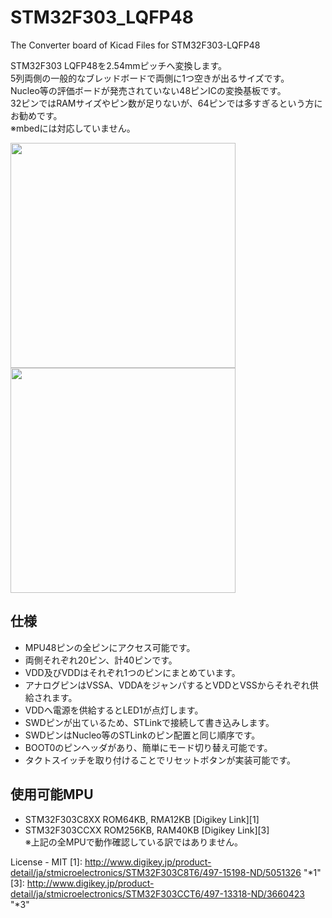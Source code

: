 # STM32F303_LQFP48

The Converter board of Kicad Files for STM32F303-LQFP48

STM32F303 LQFP48を2.54mmピッチへ変換します。  
5列両側の一般的なブレッドボードで両側に1つ空きが出るサイズです。  
Nucleo等の評価ボードが発売されていない48ピンICの変換基板です。  
32ピンではRAMサイズやピン数が足りないが、64ピンでは多すぎるという方にお勧めです。  
※mbedには対応していません。 


<img src="https://github.com/meerstern/STM32F303_LQFP48/blob/master/STM32_LQFP48-1.jpg" width="360">
 
<img src="https://github.com/meerstern/STM32F303_LQFP48/blob/master/STM32_LQFP48-2.jpg" width="360">

## 仕様
  * MPU48ピンの全ピンにアクセス可能です。
  * 両側それぞれ20ピン、計40ピンです。
  * VDD及びVDDはそれぞれ1つのピンにまとめています。
  * アナログピンはVSSA、VDDAをジャンパするとVDDとVSSからそれぞれ供給されます。
  * VDDへ電源を供給するとLED1が点灯します。
  * SWDピンが出ているため、STLinkで接続して書き込みします。
  * SWDピンはNucleo等のSTLinkのピン配置と同じ順序です。
  * BOOT0のピンヘッダがあり、簡単にモード切り替え可能です。
  * タクトスイッチを取り付けることでリセットボタンが実装可能です。

## 使用可能MPU
  * STM32F303C8XX ROM64KB,  RMA12KB [Digikey Link][1]
  * STM32F303CCXX ROM256KB, RAM40KB [Digikey Link][3]  
※上記の全MPUで動作確認している訳ではありません。


License - MIT
[1]: http://www.digikey.jp/product-detail/ja/stmicroelectronics/STM32F303C8T6/497-15198-ND/5051326 "*1"
[3]: http://www.digikey.jp/product-detail/ja/stmicroelectronics/STM32F303CCT6/497-13318-ND/3660423 "*3"
